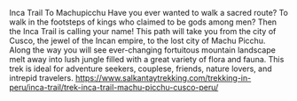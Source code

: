 Inca Trail To Machupicchu 
Have you ever wanted to walk a sacred route? To walk in the footsteps of kings who claimed to be gods among men? Then the Inca Trail is calling your name! This path will take you from the city of Cusco, the jewel of the Incan empire, to the lost city of Machu Picchu. Along the way you will see ever-changing fortuitous mountain landscape melt away into lush jungle filled with a great variety of flora and fauna. This trek is ideal for adventure seekers, couplese, friends, nature lovers, and intrepid travelers.
https://www.salkantaytrekking.com/trekking-in-peru/inca-trail/trek-inca-trail-machu-picchu-cusco-peru/
